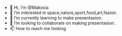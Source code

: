 - 👋 Hi, I’m @Makosia
- 👀 I’m interested in space,nature,sport,food,art,fasion.
- 🌱 I’m currently learning to make presentasion.
- 💞️ I’m looking to collaborate on making presentasion.
- 📫 How to reach me looking

<!---
Makosia/Makosia is a ✨ special ✨ repository because its `README.md` (this file) appears on your GitHub profile.
You can click the Preview link to take a look at your changes.
--->
